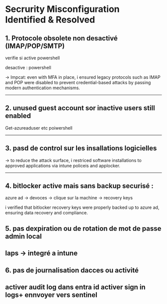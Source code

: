# Secrurity Misconfiguration Identified & Resolved

## 1. Protocole obsolete non desactivé (IMAP/POP/SMTP)

verifie si active powershell

desactive : powershell

-> Impcat: even with MFA in place, i ensured legacy protocols such as IMAP and POP were disabled to prevent credential-based attacks by passing modern authentication mechanisms.

---

## 2. unused guest account sor inactive users still enabled 

Get-azureaduser etc poiwershell

---

## 3. pasd de control sur les insallations logicielles

-> to reduce the attack surface, i restriced software installations to approved applications via intune policeis and applocker.

----

## 4. bitlocker active mais sans backup securisé :

   azure ad -> devoces -> clique sur la machine -> recovery keys

   i verified that bitlocker recovery keys were properly backed up to azure ad, ensuring data recovery and compliance.

## 5. pas dexpiration ou de rotation de mot de passe admin local

   laps -> integré a intune
---

## 6. pas de journalisation dacces ou activité

   activer audit log dans entra id
   activer sign in logs+ ennvoyer vers sentinel
---
